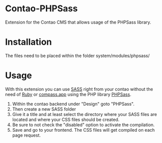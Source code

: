 Contao-PHPSass
==============

Extension for the Contao CMS that allows usage of the PHPSass library.


Installation
============

The files need to be placed within the folder system/modules/phpsass/


Usage
=====

With this extension you can use [SASS](http://sass-lang.com/) right from your contao without the need of [Ruby](http://www.ruby-lang.org/) or [compass.app](http://compass.handlino.com/) using the PHP library [PHPSass](http://www.phpsass.com/).

1. Within the contao backend under "Design" goto "PHPSass".
2. Then create a new SASS folder
3. Give it a title and at least select the directory where your SASS files are located and where your CSS files should be created.
4. Be sure to not check the "disabled" option to activate the compilation.
5. Save and go to your frontend. The CSS files will get compiled on each page request.
